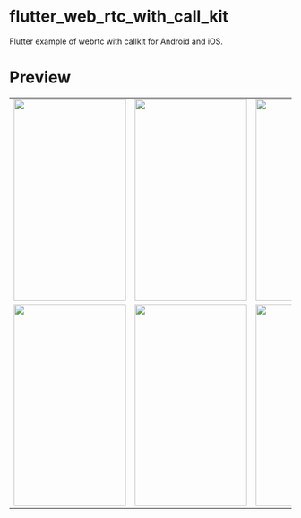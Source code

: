 # flutter_web_rtc_with_call_kit

Flutter example of webrtc with callkit for Android and iOS.

# Preview

<table>
  <tr>
    <td><img src="images/authentication.png" width=200 height=360></td>
    <td><img src="images/login.png" width=200 height=360></td>
    <td><img src="images/sign_up.png" width=200 height=360></td>
    <td><img src="images/home.png" width=200 height=360></td>
  </tr>
  <tr>
    <td><img src="images/home_call.png" width=200 height=360></td>
    <td><img src="images/call.png" width=200 height=360></td>
    <td><img src="images/audio_call.png" width=200 height=360></td>
    <td><img src="images/video_call.png" width=200 height=360></td>
  </tr>
 </table>
